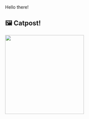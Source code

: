 Hello there!



## 🖼️ Catpost!

<sub>
    <img src="https://cdn2.thecatapi.com/images/a95.jpg" height="256">
</sub>

